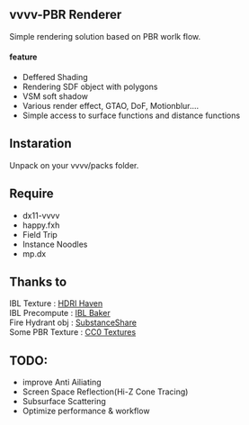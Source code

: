 ## vvvv-PBR Renderer
Simple rendering solution based on PBR worlk flow.
#### feature
- Deffered Shading
- Rendering SDF object with polygons
- VSM soft shadow
- Various render effect, GTAO, DoF, Motionblur.... 
- Simple access to surface functions and distance functions

## Instaration
Unpack on your vvvv/packs folder.

## Require
- dx11-vvvv
- happy.fxh  
- Field Trip  
- Instance Noodles
- mp.dx

## Thanks to
IBL Texture : [HDRI Haven](https://hdrihaven.com/)  
IBL Precompute : [IBL Baker](http://www.derkreature.com/iblbaker)  
Fire Hydrant obj : [SubstanceShare](https://share.substance3d.com/libraries/2124)  
Some PBR Texture : [CC0 Textures](https://cc0textures.com/)

## TODO:
- improve Anti Ailiating  
- Screen Space Reflection(Hi-Z Cone Tracing)  
- Subsurface Scattering  
- Optimize performance & workflow   


